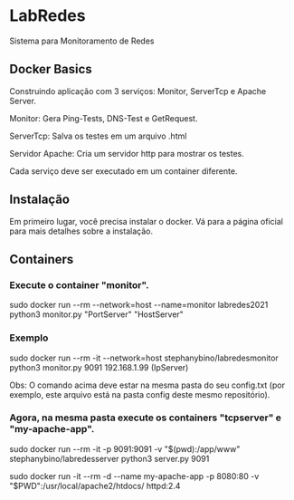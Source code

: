 # LabRedes

Sistema para Monitoramento de Redes

## Docker Basics
Construindo aplicação com 3 serviços: Monitor, ServerTcp e Apache Server.

Monitor: Gera Ping-Tests, DNS-Test e GetRequest.

ServerTcp: Salva os testes em um arquivo .html

Servidor Apache: Cria um servidor http para mostrar os testes.

Cada serviço deve ser executado em um container diferente.

## Instalação
Em primeiro lugar, você precisa instalar o docker. Vá para a página oficial para mais detalhes sobre a instalação.

## Containers
### Execute o container "monitor".

sudo docker run --rm --network=host --name=monitor labredes2021 python3 monitor.py "PortServer" "HostServer"

### Exemplo

sudo docker run --rm -it --network=host stephanybino/labredesmonitor python3 monitor.py 9091 192.168.1.99 (IpServer)

Obs: O comando acima deve estar na mesma pasta do seu config.txt (por exemplo, este arquivo está na pasta config deste mesmo repositório).

### Agora, na mesma pasta execute os containers "tcpserver" e "my-apache-app".

sudo docker run --rm -it -p 9091:9091 -v "$(pwd):/app/www" stephanybino/labredesserver python3 server.py 9091

sudo docker run -it --rm -d --name my-apache-app -p 8080:80 -v "$PWD":/usr/local/apache2/htdocs/ httpd:2.4

